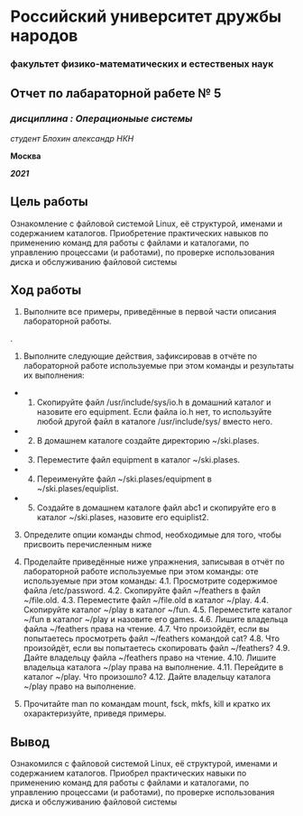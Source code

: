 # Российский университет дружбы народов
### факультет физико-математических и естественых наук

## Отчет по лабараторной рабете № 5
### *дисциплина : Операционыые системы*
*студент Блохин александр НКН*

**Москва**

***2021***


## Цель работы
Ознакомление с файловой системой Linux, её структурой, именами и содержанием каталогов. Приобретение практических навыков по применению команд для
работы с файлами и каталогами, по управлению процессами (и работами), по проверке использования диска и обслуживанию файловой системы


## **Ход работы**
1. Выполните все примеры, приведённые в первой части описания лабораторной
работы.

.
1. Выполните следующие действия, зафиксировав в отчёте по лабораторной работе
используемые при этом команды и результаты их выполнения:

* 1. Скопируйте файл /usr/include/sys/io.h в домашний каталог и назовите
его equipment. Если файла io.h нет, то используйте любой другой файл в
каталоге /usr/include/sys/ вместо него.
* 2. В домашнем каталоге создайте директорию ~/ski.plases.

* 3. Переместите файл equipment в каталог ~/ski.plases.


* 4. Переименуйте файл ~/ski.plases/equipment в
~/ski.plases/equiplist.

* 5. Создайте в домашнем каталоге файл abc1 и скопируйте его в каталог
~/ski.plases, назовите его equiplist2.







3. Определите опции команды chmod, необходимые для того, чтобы присвоить перечисленным ниже 

4. Проделайте приведённые ниже упражнения, записывая в отчёт по лабораторной
работе используемые при этом команды:
оте используемые при этом команды:
4.1. Просмотрите содержимое файла /etc/password.
4.2. Скопируйте файл ~/feathers в файл ~/file.old.
4.3. Переместите файл ~/file.old в каталог ~/play.
4.4. Скопируйте каталог ~/play в каталог ~/fun.
4.5. Переместите каталог ~/fun в каталог ~/play и назовите его games.
4.6. Лишите владельца файла ~/feathers права на чтение.
4.7. Что произойдёт, если вы попытаетесь просмотреть файл ~/feathers командой cat?
4.8. Что произойдёт, если вы попытаетесь скопировать файл ~/feathers?
4.9. Дайте владельцу файла ~/feathers право на чтение.
4.10. Лишите владельца каталога ~/play права на выполнение.
4.11. Перейдите в каталог ~/play. Что произошло?
4.12. Дайте владельцу каталога ~/play право на выполнение.
5. Прочитайте man по командам mount, fsck, mkfs, kill и кратко их охарактеризуйте, приведя примеры.

## Вывод
Ознакомился с файловой системой Linux, её структурой, именами и содержанием каталогов. Приобрел практических навыки по применению команд для
работы с файлами и каталогами, по управлению процессами (и работами), по проверке использования диска и обслуживанию файловой системы
